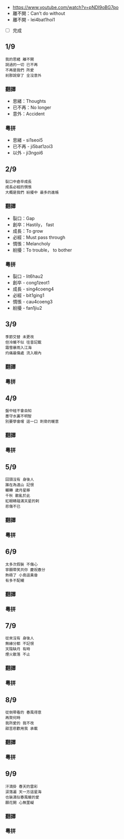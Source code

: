 - https://www.youtube.com/watch?v=pNDI9oBG7po
- 離不開：Can't do without
- 離不開 - lei4bat1hoi1
- [ ] 完成

## 1/9

```
我的思緒 離不開
說過的一切 已不再
不再是我們 所愛
剎那說穿了 全沒意外
```

### 翻譯

- 思緒：Thoughts
- 已不再：No longer
- 意外：Accident

### 粵拼

- 思緒 - si1seoi5
- 已不再 - ji5bat1zoi3
- 以外 - ji3ngoi6

## 2/9

```
裂口中倉卒成長
成長必經的惆悵
大概是我們 紛擾中 最多的進帳
```

### 翻譯

- 裂口：Gap
- 創卒：Hastily， fast
- 成長：To grow
- 必經：Must pass through
- 惆悵：Melancholy
- 紛擾：To trouble， to bother

### 粵拼

- 裂口 - lit6hau2
- 創卒 - cong1zeot1
- 成長 - sing4coeng4
- 必經 - bit1ging1
- 惆悵 - cau4coeng3
- 紛擾 - fan1jiu2

## 3/9

```
季節交替 未更改
但冷暖不似 往昔記載
霜雪暴雨入江海
灼痛最傷處️ 流入眼內
```

### 翻譯

### 粵拼

## 4/9

```
盤中蛙不會自知
墨守水裏不明智
別要學會嚐 這一口 刺骨的暖意
```

### 翻譯

### 粵拼

## 5/9

```
回頭沒有 身後人
誰在為遠山 記恨
輾轉 歲月星移
千秋 散亂於此
紅眼睛碰滿天星的剌
悲傷不已
```

### 翻譯

### 粵拼

## 6/9

```
太多次假裝 不傷心
寧願帶笑共你 慶祝春分
熱極了 小島這黃昏
有多不配襯
```

### 翻譯

### 粵拼

## 7/9

```
從來沒有 身後人
無緣分都 不記恨
天陰缺月 有時
煙火散落 不止
```

### 翻譯

### 粵拼

## 8/9

```
從倒帶看的 春風得意
再聚何時
我所愛的 我不改
甜苦悲歡用我 承載
```

### 翻譯

### 粵拼

## 9/9

```
汗滴掛 春天的雲彩
涙落遍 天一方這星海
也裝滿似春風暖的愛
願花開 心無罣礙
```

### 翻譯

### 粵拼

